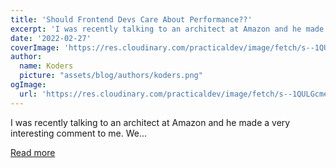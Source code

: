 ```yaml
---
title: 'Should Frontend Devs Care About Performance??'
excerpt: 'I was recently talking to an architect at Amazon and he made a very interesting comment to me.  We...'
date: '2022-02-27'
coverImage: 'https://res.cloudinary.com/practicaldev/image/fetch/s--1QULGcme--/c_imagga_scale,f_auto,fl_progressive,h_420,q_auto,w_1000/https://dev-to-uploads.s3.amazonaws.com/uploads/articles/xxo5nbnplde50lj1nehb.png'
author:
  name: Koders
  picture: "assets/blog/authors/koders.png"
ogImage:
  url: 'https://res.cloudinary.com/practicaldev/image/fetch/s--1QULGcme--/c_imagga_scale,f_auto,fl_progressive,h_420,q_auto,w_1000/https://dev-to-uploads.s3.amazonaws.com/uploads/articles/xxo5nbnplde50lj1nehb.png'
---
```


I was recently talking to an architect at Amazon and he made a very interesting comment to me.  We...

[Read more](https://dev.to/bytebodger/should-frontend-devs-care-about-performance-3eg1)
